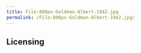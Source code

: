 ```yaml
---
title: File:800px-Goldman-Albert-1942.jpg
permalink: /File:800px-Goldman-Albert-1942.jpg/
---
```


## Licensing